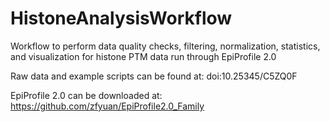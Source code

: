 # HistoneAnalysisWorkflow
Workflow to perform data quality checks, filtering, normalization, statistics, and visualization for histone PTM data run through EpiProfile 2.0

Raw data and example scripts can be found at: doi:10.25345/C5ZQ0F

EpiProfile 2.0 can be downloaded at: https://github.com/zfyuan/EpiProfile2.0_Family
